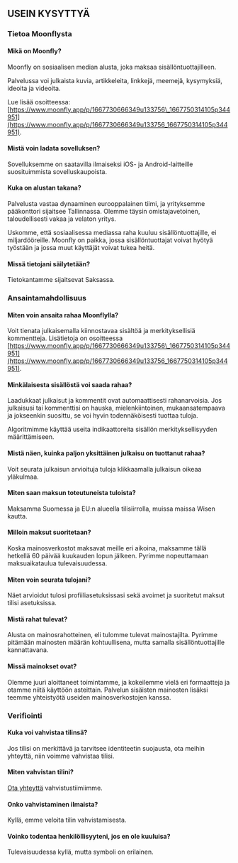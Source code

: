 USEIN KYSYTTYÄ
---

### Tietoa Moonflysta

#### Mikä on Moonfly?

Moonfly on sosiaalisen median alusta, joka maksaa sisällöntuottajilleen.

Palvelussa voi julkaista kuvia, artikkeleita, linkkejä, meemejä, kysymyksiä, ideoita ja videoita.

Lue lisää osoitteessa: [https://www.moonfly.app/p/1667730666349u133756\_1667750314105p344951](https://www.moonfly.app/p/1667730666349u133756_1667750314105p344951).

#### Mistä voin ladata sovelluksen?

Sovelluksemme on saatavilla ilmaiseksi iOS- ja Android-laitteille suosituimmista sovelluskaupoista.

#### Kuka on alustan takana?

Palvelusta vastaa dynaaminen eurooppalainen tiimi, ja yrityksemme pääkonttori sijaitsee Tallinnassa. Olemme täysin omistajavetoinen, taloudellisesti vakaa ja velaton yritys.

Uskomme, että sosiaalisessa mediassa raha kuuluu sisällöntuottajille, ei miljardööreille. Moonfly on paikka, jossa sisällöntuottajat voivat hyötyä työstään ja jossa muut käyttäjät voivat tukea heitä.

#### Missä tietojani säilytetään?

Tietokantamme sijaitsevat Saksassa.

### Ansaintamahdollisuus

#### Miten voin ansaita rahaa Moonflylla?

Voit tienata julkaisemalla kiinnostavaa sisältöä ja merkityksellisiä kommentteja. Lisätietoja on osoitteessa [https://www.moonfly.app/p/1667730666349u133756\_1667750314105p344951](https://www.moonfly.app/p/1667730666349u133756_1667750314105p344951).

#### Minkälaisesta sisällöstä voi saada rahaa?

Laadukkaat julkaisut ja kommentit ovat automaattisesti rahanarvoisia. Jos julkaisusi tai kommenttisi on hauska, mielenkiintoinen, mukaansatempaava ja jokseenkin suosittu, se voi hyvin todennäköisesti tuottaa tuloja.

Algoritmimme käyttää useita indikaattoreita sisällön merkityksellisyyden määrittämiseen. 

#### Mistä näen, kuinka paljon yksittäinen julkaisu on tuottanut rahaa?

Voit seurata julkaisun arvioituja tuloja klikkaamalla julkaisun oikeaa yläkulmaa.

#### Miten saan maksun toteutuneista tuloista?

Maksamma Suomessa ja EU:n alueella tilisiirrolla, muissa maissa Wisen kautta.

#### Milloin maksut suoritetaan?

Koska mainosverkostot maksavat meille eri aikoina, maksamme tällä hetkellä 60 päivää kuukauden lopun jälkeen. Pyrimme nopeuttamaan maksuaikataulua tulevaisuudessa.

#### Miten voin seurata tulojani?

Näet arvioidut tulosi profiiliasetuksissasi sekä avoimet ja suoritetut maksut tilisi asetuksissa.

#### Mistä rahat tulevat?

Alusta on mainosrahotteinen, eli tulomme tulevat mainostajilta. Pyrimme pitämään mainosten määrän kohtuullisena, mutta samalla sisällöntuottajille kannattavana.

#### Missä mainokset ovat?

Olemme juuri aloittaneet toimintamme, ja kokeilemme vielä eri formaatteja ja otamme niitä käyttöön asteittain. Palvelun sisäisten mainosten lisäksi teemme yhteistyötä useiden mainosverkostojen kanssa.

### Verifiointi

#### Kuka voi vahvistaa tilinsä?

Jos tilisi on merkittävä ja tarvitsee identiteetin suojausta, ota meihin yhteyttä, niin voimme vahvistaa tilisi.

#### Miten vahvistan tilini?

[Ota yhteyttä](/!/contact) vahvistustiimiimme.

#### Onko vahvistaminen ilmaista?

Kyllä, emme veloita tilin vahvistamisesta.

#### Voinko todentaa henkilöllisyyteni, jos en ole kuuluisa?

Tulevaisuudessa kyllä, mutta symboli on erilainen.
